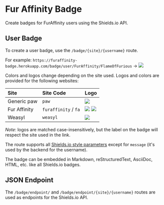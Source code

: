 # Fur Affinity Badge

Create badges for FurAffinity users using the Shields.io API.

## User Badge

To create a user badge, use the `/badge/{site}/{username}` route.

For example: `https://furaffinity-badge.herokuapp.com/badge/user/FurAffinity/FlameOfFurious`
-> [![](https://furaffinity-badge.herokuapp.com/badge/user/FurAffinity/FlameOfFurious)](https://furaffinity-badge.herokuapp.com/badge/user/FurAffinity/FlameOfFurious)

Colors and logos change depending on the site used. Logos and colors are provided for the following websites:

| Site         | Site Code            | Logo                                                                                                                                     |
|:-------------|:---------------------|:-----------------------------------------------------------------------------------------------------------------------------------------|
| Generic paw  | `paw`                | ![](https://furaffinity-badge.herokuapp.com/badge/user/Paw/Logo)                                                                         |
| Fur Affinity | `furaffinity` / `fa` | ![](https://furaffinity-badge.herokuapp.com/badge/user/FurAffinity/Logo) ![](https://furaffinity-badge.herokuapp.com/badge/user/FA/Logo) |
| Weasyl       | `weasyl`             | ![](https://furaffinity-badge.herokuapp.com/badge/user/Weasyl/Logo)                                                                      |

_Note_: logos are matched case-insensitively, but the label on the badge will respect the site used in the link.

The route supports all [Shields.io style parameters](https://shields.io/#styles) except for `message` (it's used by the
backend for the username).

The badge can be embedded in Markdown, reStructuredText, AsciiDoc, HTML, etc. like all Shields.io badges.

## JSON Endpoint

The `/badge/endpoint/` and `/badge/endpoint/{site}/{username}` routes are used as endpoints for the Shields.io API.
